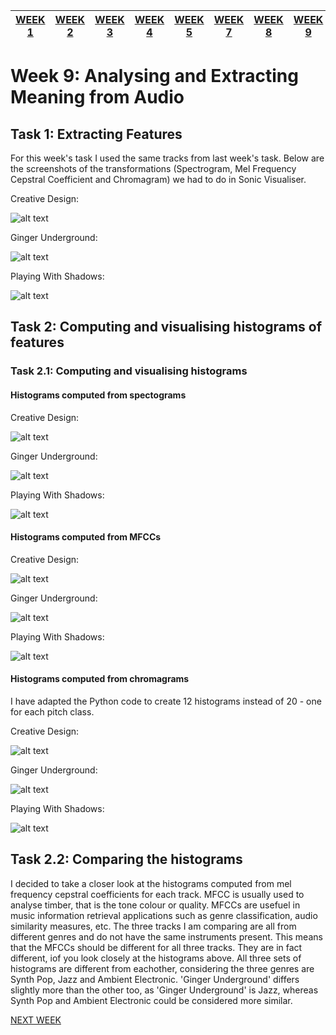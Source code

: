| [WEEK 1](README.md) | [WEEK 2](week1.md) | [WEEK 3](week3.md) | [WEEK 4](week4.md) | [WEEK 5](week5.md) | [WEEK 7](week7.md) | [WEEK 8](week8.md) | [WEEK 9](week9.md) | [WEEK 10](week10.md) |
| --- | --- | --- | --- | --- | --- | --- | --- | --- |

# Week 9: Analysing and Extracting Meaning from Audio

## Task 1: Extracting Features

For this week's task I used the same tracks from last week's task. Below are the screenshots of the transformations (Spectrogram, Mel Frequency Cepstral Coefficient and Chromagram) we had to do in Sonic Visualiser.

Creative Design:

![alt text](creative_design_features.png "Creative Design Features")

Ginger Underground:

![alt text](ginger_underground_features.png "Ginger Underground Features")

Playing With Shadows:

![alt text](playing_with_shadows_features.png "Playing With Shadows Features")

## Task 2: Computing and visualising histograms of features

### Task 2.1: Computing and visualising histograms

#### Histograms computed from spectograms

Creative Design:

![alt text](creative_deisgn_spectogram_histogram.png "Creative Design Spectogram Histogram")

Ginger Underground: 

![alt text](ginger_underground_spectogram_histogram.png "Ginger Underground Spectogram Histogram")

Playing With Shadows:

![alt text](playing_with_shadows_spectogram_histogram.png "Playing With Shadows Spectogram Histogram")

#### Histograms computed from MFCCs

Creative Design:

![alt text](creative_design_mfcc_histogram.png "Creative Design MFCC Histogram")

Ginger Underground:

![alt text](ginger_underground_mfcc_histogram.png "Ginger Underground MFCC Histogram")

Playing With Shadows:

![alt text](playing_with_shadows_mfcc_histogram.png "Playing With Shadows MFCC Histogram")

#### Histograms computed from chromagrams

I have adapted the Python code to create 12 histograms instead of 20 - one for each pitch class. 

Creative Design:

![alt text](creative_design_chromagram_histogram.png "Creative Design Chromagram Histogram")

Ginger Underground:

![alt text](ginger_underground_chromagram_histogram.png "Ginger Underground Chromagram Histogram")

Playing With Shadows:

![alt text](playing_with_shadows_chromagram_histogram.png "Playing With Shadows Chromagram Histogram")

## Task 2.2: Comparing the histograms

I decided to take a closer look at the histograms computed from mel frequency cepstral coefficients for each track. MFCC is usually used to analyse timber, that is the tone colour or quality. MFCCs are usefuel in music information retrieval applications such as genre classification, audio similarity measures, etc. The three tracks I am comparing are all from different genres and do not have the same instruments present. This means that the MFCCs should be different for all three tracks. They are in fact different, iof you look closely at the histograms above. All three sets of histograms are different from eachother, considering the three genres are Synth Pop, Jazz and Ambient Electronic. 'Ginger Underground' differs slightly more than the other too, as 'Ginger Underground' is Jazz, whereas Synth Pop and Ambient Electronic could be considered more similar. 


[NEXT WEEK](week10.md)
